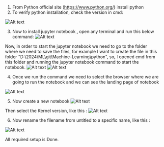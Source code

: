 1. From Python official site (https://www.python.org/) install python
2. To verify python installation, check the version in cmd:

![Alt text](image.png)

3. Now to install jupyter notebook , open any terminal and run this below command:
![Alt text](image-1.png)

Now, in order to start the jupyter notebook we need to go to the folder where we need to save the files, for example I want to create the file in this folder "D:\2024\ML\git\Machine-Learning\python", so, I opened cmd from this folder and running the jupyter notebook command to start the notebook.
![Alt text](image-2.png)
![Alt text](image-3.png)

4. Once we run the command we need to select the browser where we are going to run the notebook and we can see the landing page of notebook

![Alt text](image-4.png)

5. Now create a new notebook
![Alt text](image-5.png)

Then select the Kernel version, like this :
![Alt text](image-6.png)

6. Now rename the filename from untitled to a specific name, like this :

![Alt text](image-7.png)

All required setup is Done.


